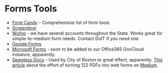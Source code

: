 # Forms Tools

- [Form Candy](http://www.formcandy.com/) - Comprehensive list of form tools
- [Screendoor](https://www.dobt.co/screendoor/)
- [Wufoo](https://www.wufoo.com) - we have several accounts throughout the State. Works great for simple-to-medium form needs. Contact DoIT if you need one. 
- [Google Forms](https://www.google.com/forms/about/)
- [Microsoft Forms](https://forms.office.com) - soon to be added to our Office365 GovCloud instance, apparently.
- [Seamless Docs](https://www.seamlessdocs.com/) - Used by City of Boston to great effect, apparently. [This article](https://medium.com/@jgee/what-i-learned-in-two-years-of-moving-government-forms-online-1edc4c2aa089) about the effort of turning 122 PDFs into web forms on [Medium](https://medium.com/).